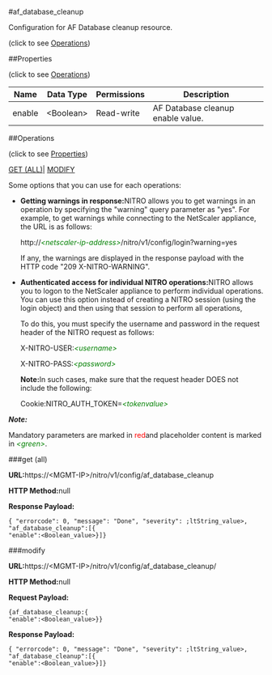 #af_database_cleanup



Configuration for AF Database cleanup resource.

<span>(click to see [Operations](#operations))</span>



##Properties 

<span>(click to see [Operations](#operations))</span>





<table><thead><tr><th>Name</th><th>Data Type</th><th>Permissions</th><th>Description</th></tr></thead><tbody><tr><td>enable</td><td>&lt;Boolean></td><td>Read-write</td><td>AF Database cleanup enable value.</td></tr></tbody></table>

##Operations 

<span>(click to see [Properties](#properties))</span>





[GET (ALL)](#get-all)| [MODIFY](#m)





Some options that you can use for each operations:

<ul><li><p><b>Getting warnings in response:</b>NITRO allows you to get warnings in an operation by specifying the "warning" query parameter as "yes". For example, to get warnings while connecting to the NetScaler appliance, the URL is as follows:</p><p>http://<span style="color:green;font-style:italic;">&lt;netscaler-ip-address&gt;</span>/nitro/v1/config/login?warning=yes</p><p>If any, the warnings are displayed in the response payload with the HTTP code "209 X-NITRO-WARNING".</p></li><li><p><b>Authenticated access for individual NITRO operations:</b>NITRO allows you to logon to the NetScaler appliance to perform individual operations. You can use this option instead of creating a NITRO session (using the login object) and then using that session to perform all operations,</p><p>To do this, you must specify the username and password in the request header of the NITRO request as follows:</p><p>X-NITRO-USER:<span style="color:green;font-style:italic;">&lt;username&gt;</span></p><p>X-NITRO-PASS:<span style="color:green;font-style:italic;">&lt;password&gt;</span></p><p><b>Note:</b>In such cases, make sure that the request header DOES not include the following:</p><p>Cookie:NITRO_AUTH_TOKEN=<span style="color:green;font-style:italic;">&lt;tokenvalue&gt;</span></p></li></ul>







***Note:*** 

Mandatory parameters are marked in <span style="color:#FF0000;">red</span>and placeholder content is marked in <span style="color:green;font-style:italic">&lt;green&gt;</span>.



###get (all)







<b>URL:</b>https://&lt;MGMT-IP&gt;/nitro/v1/config/af_database_cleanup

<b>HTTP Method:</b>null

<b>Response Payload: </b>
```
{ "errorcode": 0, "message": "Done", "severity": ;ltString_value>, "af_database_cleanup":[{
"enable":<Boolean_value>}]}
```







###modify







<b>URL:</b>https://&lt;MGMT-IP&gt;/nitro/v1/config/af_database_cleanup/

<b>HTTP Method:</b>null

<b>Request Payload: </b>
```
{af_database_cleanup:{
"enable":<Boolean_value>}}
```

<b>Response Payload: </b>
```
{ "errorcode": 0, "message": "Done", "severity": ;ltString_value>, "af_database_cleanup":[{
"enable":<Boolean_value>}]}
```







